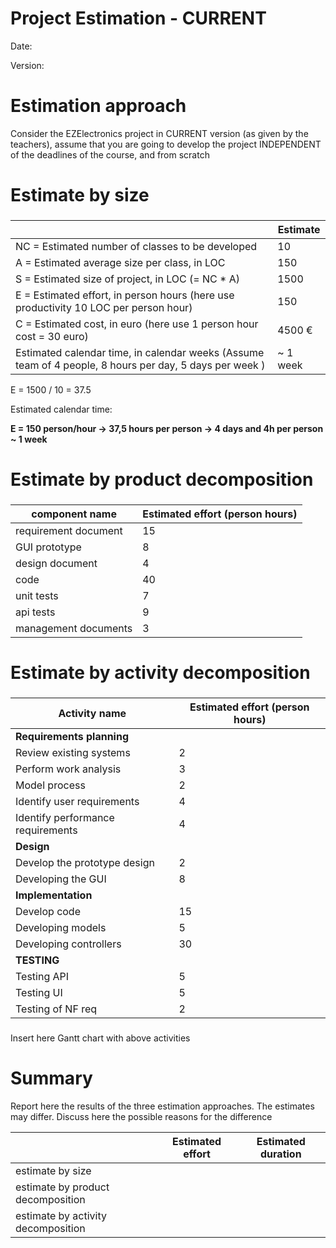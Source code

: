 # Project Estimation - CURRENT

Date:

Version:

# Estimation approach

Consider the EZElectronics project in CURRENT version (as given by the teachers), assume that you are going to develop the project INDEPENDENT of the deadlines of the course, and from scratch

# Estimate by size

###

|                                                                                                         | Estimate |
| ------------------------------------------------------------------------------------------------------- | -------- |
| NC = Estimated number of classes to be developed                                                        | 10       |
| A = Estimated average size per class, in LOC                                                            | 150      |
| S = Estimated size of project, in LOC (= NC \* A)                                                       | 1500     |
| E = Estimated effort, in person hours (here use productivity 10 LOC per person hour)                    | 150      |
| C = Estimated cost, in euro (here use 1 person hour cost = 30 euro)                                     | 4500 €   |
| Estimated calendar time, in calendar weeks (Assume team of 4 people, 8 hours per day, 5 days per week ) | ~ 1 week |

E = 1500 / 10 = 37.5

Estimated calendar time:

**E = 150 person/hour -> 37,5 hours per person -> 4 days and 4h per person ~ 1 week** 

# Estimate by product decomposition

###

| component name       | Estimated effort (person hours) |
| -------------------- | ------------------------------- |
| requirement document |               15                  |
| GUI prototype        |               8                  |
| design document      |               4                 |
| code                 |                40                |
| unit tests           |                 7               |
| api tests            |                 9               |
| management documents |                 3                |

# Estimate by activity decomposition

###

| Activity name | Estimated effort (person hours) |
| ------------------------ | -------------------------|
|   **Requirements planning**     |                    |
|  Review existing systems        |         2          |
| Perform work analysis           |            3       |
|  Model process                  |             2      |
| Identify user requirements                |       4       |
| Identify performance requirements         |     4         |
| **Design**                                |               |
|    Develop the prototype design           |         2     |
|Developing the GUI                         |            8  |
| **Implementation**                        |               |
|   Develop  code                           |         15     |
|   Developing models                       |         5      |
|   Developing controllers                  |         30     |
|  **TESTING**                              |                |
|  Testing  API                             |       5        |
|  Testing  UI                              |       5        |
| Testing of NF req                         |        2       |
   







###

Insert here Gantt chart with above activities

# Summary

Report here the results of the three estimation approaches. The estimates may differ. Discuss here the possible reasons for the difference

|                                    | Estimated effort | Estimated duration |
| ---------------------------------- | ---------------- | ------------------ |
| estimate by size                   |                  |
| estimate by product decomposition  |                  |
| estimate by activity decomposition |                  |

